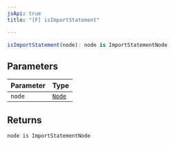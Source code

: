```yaml
---
jsApi: true
title: "[F] isImportStatement"

---
```

```ts
isImportStatement(node): node is ImportStatementNode
```

## Parameters

| Parameter | Type |
| :------ | :------ |
| `node` | [`Node`](../type-aliases/Node.md) |

## Returns

`node is ImportStatementNode`
